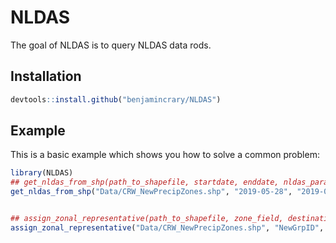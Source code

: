 
# NLDAS

<!-- badges: start -->
<!-- badges: end -->

The goal of NLDAS is to query NLDAS data rods. 

## Installation


``` r
devtools::install.github("benjamincrary/NLDAS")
```

## Example

This is a basic example which shows you how to solve a common problem:

``` r
library(NLDAS)
## get_nldas_from_shp(path_to_shapefile, startdate, enddate, nldas_parameters, destination)
get_nldas_from_shp("Data/CRW_NewPrecipZones.shp", "2019-05-28", "2019-05-28", "APCPsfc", "Output/")


## assign_zonal_representative(path_to_shapefile, zone_field, destination)
assign_zonal_representative("Data/CRW_NewPrecipZones.shp", "NewGrpID", "Output/")


```

